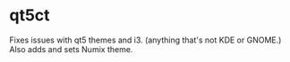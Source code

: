 # qt5ct

Fixes issues with qt5 themes and i3. (anything that's not KDE or GNOME.)
Also adds and sets Numix theme.